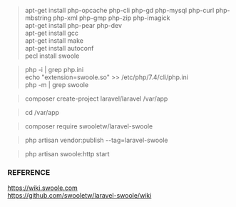 > apt-get install php-opcache php-cli php-gd php-mysql php-curl php-mbstring php-xml php-gmp php-zip php-imagick<br>
> apt-get install php-pear php-dev<br>
> apt-get install gcc<br>
> apt-get install make<br>
> apt-get install autoconf<br>
> pecl install swoole<br>

> php -i | grep php.ini<br>
> echo "extension=swoole.so" >> /etc/php/7.4/cli/php.ini<br>
> php -m | grep swoole<br>

> composer create-project laravel/laravel /var/app

> cd /var/app

> composer require swooletw/laravel-swoole

> php artisan vendor:publish --tag=laravel-swoole
 
> php artisan swoole:http start
 
### REFERENCE
https://wiki.swoole.com<br>
https://github.com/swooletw/laravel-swoole/wiki

